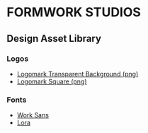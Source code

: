 # FORMWORK STUDIOS
## Design Asset Library

### Logos
- [Logomark Transparent Background (png)](./Logomark.png)
- [Logomark Square (png)](./Logomark_Square.png)

### Fonts
- [Work Sans](./fonts/)
- [Lora](./fonts/)

